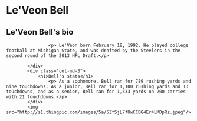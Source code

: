 <!DOCTYPE html>
<html>
<head>
<link rel='stylesheet' href='style.css'/>
	<script src='script.js'></script>
        <!-- Latest compiled and minified CSS -->
<link rel="stylesheet" href="https://maxcdn.bootstrapcdn.com/bootstrap/3.3.6/css/bootstrap.min.css" integrity="sha384-1q8mTJOASx8j1Au+a5WDVnPi2lkFfwwEAa8hDDdjZlpLegxhjVME1fgjWPGmkzs7" crossorigin="anonymous">

<!-- Optional theme -->
<link rel="stylesheet" href="https://maxcdn.bootstrapcdn.com/bootstrap/3.3.6/css/bootstrap-theme.min.css" integrity="sha384-fLW2N01lMqjakBkx3l/M9EahuwpSfeNvV63J5ezn3uZzapT0u7EYsXMjQV+0En5r" crossorigin="anonymous">

<!-- Latest compiled and minified JavaScript -->
<script src="https://maxcdn.bootstrapcdn.com/bootstrap/3.3.6/js/bootstrap.min.js" integrity="sha384-0mSbJDEHialfmuBBQP6A4Qrprq5OVfW37PRR3j5ELqxss1yVqOtnepnHVP9aJ7xS" crossorigin="anonymous"></script>
<!-- end of head goes here, start of body right after that -->
</head>
<body>
    <div class="title">
        <h1>Le'Veon Bell</h1>
    </div>   
        <div class="paragraph1">
          <h2>Le'Veon Bell's bio</h2>
            <div class="col-md-3">
     
                    <p> Le'Veon born February 18, 1992. He played college football at Michigan State, and was drafted by the Steelers in the second round of the 2013 NFL Draft.</p>
            
            </div>
            <div class="col-md-3">
                <h1>Bell's stats</h1>
                    <p> As a sophomore, Bell ran for 789 rushing yards and nine touchdowns. As a junior, Bell ran for 1,100 rushing yards and 13 touchdowns, and as a senior, Bell ran for 1,333 yards on 200 carries with 21 touchdowns.</p> 
            </div>
            <img src="http://s1.thingpic.com/images/5a/5ZfSjL7fUwCCDG4Er4LMDpRz.jpeg"/>
</body>
</html>
